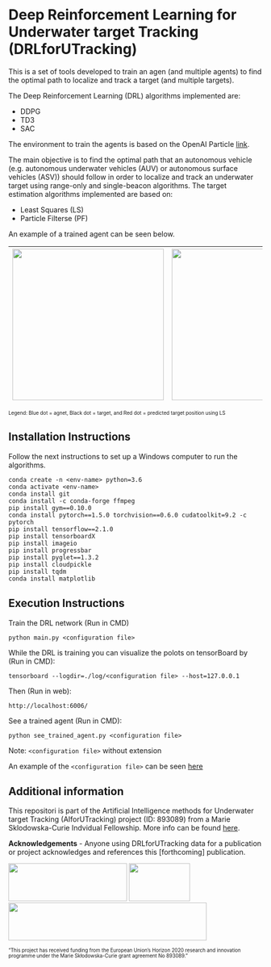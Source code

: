 # Deep Reinforcement Learning for Underwater target Tracking (DRLforUTracking)
This is a set of tools developed to train an agen (and multiple agents) to find the optimal path to localize and track a target (and multiple targets).

The Deep Reinforcement Learning (DRL) algorithms implemented are:

- DDPG
- TD3
- SAC

The environment to train the agents is based on the OpenAI Particle [link](https://github.com/openai/multiagent-particle-envs).

The main objective is to find the optimal path that an autonomous vehicle (e.g. autonomous underwater vehicles (AUV) or autonomous surface vehicles (ASV)) should follow in order to localize and track an underwater target using range-only and single-beacon algorithms. The target estimation algorithms implemented are based on:

- Least Squares (LS)
- Particle Filterse (PF)

An example of a trained agent can be seen below.

| <img src="https://github.com/imasmitja/DRL4AUV/blob/main/trained_saca.gif" width="300" height="300"/> | <img src="https://github.com/imasmitja/DRL4AUV/blob/main/trained_sacc.gif" width="300" height="300"/> |
| --- | --- |

<sup><sub>Legend: Blue dot = agnet, Black dot = target, and Red dot = predicted target position using LS</sup></sub>

## Installation Instructions
Follow the next instructions to set up a Windows computer to run the algorithms.

```
conda create -n <env-name> python=3.6
conda activate <env-name>
conda install git
conda install -c conda-forge ffmpeg
pip install gym==0.10.0
conda install pytorch==1.5.0 torchvision==0.6.0 cudatoolkit=9.2 -c pytorch
pip install tensorflow==2.1.0
pip install tensorboardX
pip install imageio
pip install progressbar
pip install pyglet==1.3.2
pip install cloudpickle
pip install tqdm
conda install matplotlib
```

## Execution Instructions
Train the DRL network (Run in CMD) 

```
python main.py <configuration file>
```

While the DRL is training you can visualize the polots on tensorBoard by (Run in CMD):

```
tensorboard --logdir=./log/<configuration file> --host=127.0.0.1
```

Then (Run in web):

```
http://localhost:6006/
```

See a trained agent (Run in CMD):

```
python see_trained_agent.py <configuration file>
```

Note: `<configuration file>` without extension

An example of the `<configuration file>` can be seen [here](https://github.com/imasmitja/DRL4AUV/blob/main/test_configuration.txt)
  
## Additional information


This repositori is part of the Artificial Intelligence methods for Underwater target Tracking (AIforUTracking) project (ID: 893089) from a Marie Sklodowska-Curie Indvidual Fellowship. More info can be found [here](https://cordis.europa.eu/project/id/893089).

**Acknowledgements** - Anyone using DRLforUTracking data for a publication or project acknowledges and references this [forthcoming] publication.


<img src="https://github.com/imasmitja/DRLforUTracking/blob/main/mscacolor.png" width="235" height="75"/> <img src="https://github.com/imasmitja/DRLforUTracking/blob/main/euflag.png" width="121" height="75"/> <img src="https://github.com/imasmitja/DRLforUTracking/blob/main/logos_poc_aei_2021.jpg" width="393" height="75"/>

<sub><sup>“This project has received funding from the European Union’s Horizon 2020 research and innovation programme under the Marie Skłodowska-Curie grant agreement No 893089.”</sup></sub>

